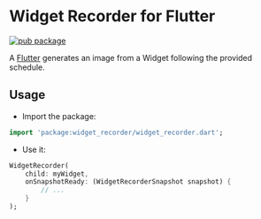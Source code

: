 # Widget Recorder for Flutter

[![pub package](https://img.shields.io/badge/pub-v0.0.1-orange.svg)](https://pub.dartlang.org/packages/widget_recorder)

A [Flutter](https://flutter.dev/) generates an image from a Widget following the provided schedule.

## Usage

* Import the package:
```dart
import 'package:widget_recorder/widget_recorder.dart';
```
* Use it:
```dart
WidgetRecorder(
    child: myWidget,
    onSnapshotReady: (WidgetRecorderSnapshot snapshot) {
        // ...
    }
);
```

